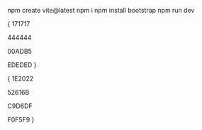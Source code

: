 npm create vite@latest
npm i
npm install bootstrap
npm run dev

{
171717

444444

00ADB5

EDEDED
}

{
1E2022

52616B

C9D6DF

F0F5F9
}

